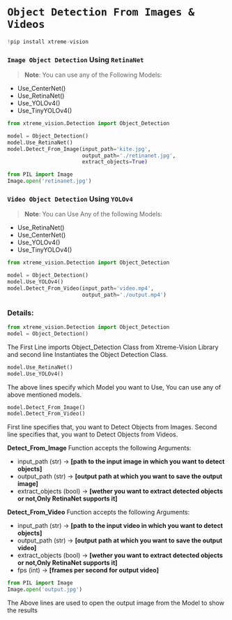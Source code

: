 # **`Object Detection From Images & Videos`**
```python
!pip install xtreme-vision
```


### **`Image Object Detection` Using `RetinaNet`** 

> **Note**: You can use any of the Following Models:
  - Use_CenterNet()
  - Use_RetinaNet()
  - Use_YOLOv4()
  - Use_TinyYOLOv4()
  
```python
from xtreme_vision.Detection import Object_Detection

model = Object_Detection()
model.Use_RetinaNet()
model.Detect_From_Image(input_path='kite.jpg',
                        output_path='./retinanet.jpg', 
                        extract_objects=True)

from PIL import Image
Image.open('retinanet.jpg')
```

### **`Video Object Detection` Using `YOLOv4`** 

> **Note**: You can Use Any of the following Models:
  - Use_RetinaNet()
  - Use_CenterNet()
  - Use_YOLOv4()
  - Use_TinyYOLOv4()
  
```python
from xtreme_vision.Detection import Object_Detection

model = Object_Detection()
model.Use_YOLOv4()
model.Detect_From_Video(input_path='video.mp4',
                        output_path='./output.mp4')
```

### Details:
```python
from xtreme_vision.Detection import Object_Detection
model = Object_Detection()
```
The First Line imports Object_Detection Class from Xtreme-Vision Library and
second line Instantiates the Object Detection Class.
```python
model.Use_RetinaNet()
model.Use_YOLOv4()
```
The above lines specify which Model you want to Use, 
You can use any of above mentioned models.
```python
model.Detect_From_Image()
model.Detect_From_Video()
```
First line specifies that, you want to Detect Objects from Images.
Second line specifies that, you want to Detect Objects from Videos.

**Detect_From_Image** Function accepts the following Arguments:
  - input_path (str) -> **[path to the input image in which you want to detect objects]**
  - output_path (str) -> **[output path at which you want to save the output image]**
  - extract_objects (bool) -> **[wether you want to extract detected objects or not,Only RetinaNet supports it]**

**Detect_From_Video** Function accepts the following Arguments:
  - input_path (str) -> **[path to the input video in which you want to detect objects]**
  - output_path (str) -> **[output path at which you want to save the output video]**
  - extract_objects (bool) -> **[wether you want to extract detected objects or not,Only RetinaNet supports it]**
  - fps (int) -> **[frames per second for output video]**

```python
from PIL import Image
Image.open('output.jpg')
```
The Above lines are used to open the output image from the Model to show the results